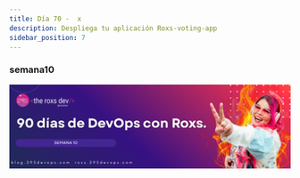 ```yaml
---
title: Día 70 -  x
description: Despliega tu aplicación Roxs-voting-app
sidebar_position: 7
---
```


### semana10
![](../../static/images/banner/10.png)